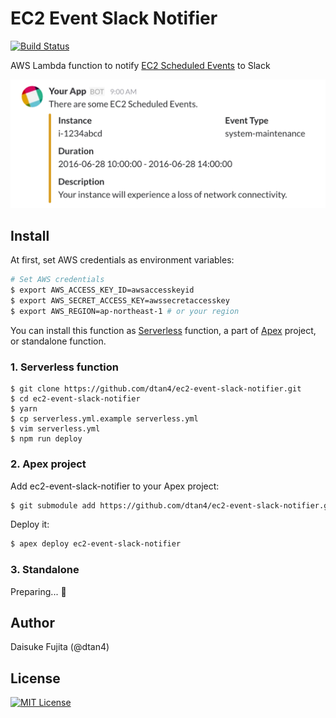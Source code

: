 # EC2 Event Slack Notifier

[![Build Status](https://travis-ci.org/dtan4/ec2-event-slack-notifier.svg?branch=master)](https://travis-ci.org/dtan4/ec2-event-slack-notifier)

AWS Lambda function to notify [EC2 Scheduled Events](http://docs.aws.amazon.com/AWSEC2/latest/UserGuide/monitoring-instances-status-check_sched.html) to Slack

![image](images/slack.png)

## Install

At first, set AWS credentials as environment variables:

```bash
# Set AWS credentials
$ export AWS_ACCESS_KEY_ID=awsaccesskeyid
$ export AWS_SECRET_ACCESS_KEY=awssecretaccesskey
$ export AWS_REGION=ap-northeast-1 # or your region
```

You can install this function as [Serverless](https://serverless.com/) function, a part of [Apex](http://apex.run/) project, or standalone function.

### 1. Serverless function

```sh-session
$ git clone https://github.com/dtan4/ec2-event-slack-notifier.git
$ cd ec2-event-slack-notifier
$ yarn
$ cp serverless.yml.example serverless.yml
$ vim serverless.yml
$ npm run deploy
```

### 2. Apex project

Add ec2-event-slack-notifier to your Apex project:

```bash
$ git submodule add https://github.com/dtan4/ec2-event-slack-notifier.git functions/ec2-event-slack-notifier
```

Deploy it:

```bash
$ apex deploy ec2-event-slack-notifier
```

### 3. Standalone

Preparing... :construction_worker:

## Author

Daisuke Fujita (@dtan4)

## License

[![MIT License](http://img.shields.io/badge/license-MIT-blue.svg?style=flat)](LICENSE)
